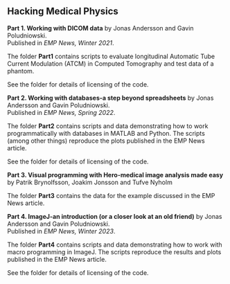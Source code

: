 ## Hacking Medical Physics ##

**Part 1. Working with DICOM data** by Jonas Andersson and Gavin Poludniowski.<br>
Published in *EMP News, Winter 2021*.
 
 The folder **Part1** contains scripts to evaluate longitudinal Automatic Tube Current Modulation (ATCM) in Computed Tomography and test data of a phantom.
 
 See the folder for details of licensing of the code.
 
**Part 2. Working with databases-a step beyond spreadsheets** by Jonas Andersson and Gavin Poludniowski.<br>
Published in *EMP News, Spring 2022*.
 
 The folder **Part2** contains scripts and data demonstrating how to work programmatically with databases in MATLAB and Python. The scripts (among other things) reproduce the plots published in the EMP News article.
 
 See the folder for details of licensing of the code.

**Part 3. Visual programming with Hero-medical image analysis made easy** by Patrik Brynolfsson, Joakim Jonsson and Tufve Nyholm

 The folder **Part3** contains the data for the example discussed in the EMP News article. 
 
**Part 4. ImageJ-an introduction (or a closer look at an old friend)** by Jonas Andersson and Gavin Poludniowski.<br>
Published in *EMP News, Winter 2023*.
 
 The folder **Part4** contains scripts and data demonstrating how to work with macro programming in ImageJ. The scripts reproduce the results and plots published in the EMP News article.
 
 See the folder for details of licensing of the code.
